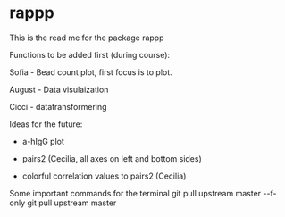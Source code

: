 # rappp

This is the read me for the package rappp

Functions to be added first (during course):

Sofia - Bead count plot, first focus is to plot. 

August - Data visulaization

Cicci - datatransformering


Ideas for the future:

- a-hIgG plot

- pairs2 (Cecilia, all axes on left and bottom sides)

- colorful correlation values to pairs2 (Cecilia)

Some important commands for the terminal
git pull upstream master --f-only
git pull upstream master
